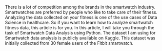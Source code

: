 There is a lot of competition among the brands in the smartwatch industry. Smartwatches are preferred by people who like to take care of their fitness. Analyzing the data collected on your fitness is one of the use cases of Data Science in healthcare. So if you want to learn how to analyze smartwatch fitness data, this article is for you. In this article, I will take you through the task of Smartwatch Data Analysis using Python.
The dataset I am using for Smartwatch data analysis is publicly available on Kaggle. This dataset was initially collected from 30 female users of the Fitbit smartwatch. 
